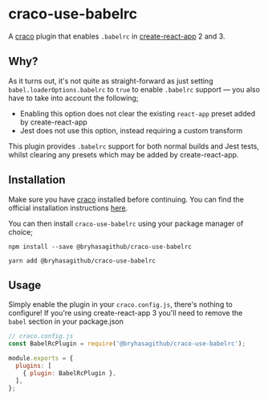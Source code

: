 # craco-use-babelrc

A [craco] plugin that enables `.babelrc` in [create-react-app] 2 and 3.

## Why?

As it turns out, it's not quite as straight-forward as just setting
`babel.loaderOptions.babelrc` to `true` to enable `.babelrc` support — you also
have to take into account the following;

 * Enabling this option does not clear the existing `react-app` preset added by
   create-react-app
 * Jest does not use this option, instead requiring a custom transform

This plugin provides `.babelrc` support for both normal builds and Jest tests,
whilst clearing any presets which may be added by create-react-app.

## Installation

Make sure you have [craco] installed before continuing. You can find the
official installation instructions [here][craco-install].

You can then install `craco-use-babelrc` using your package manager of choice;

```Shell
npm install --save @bryhasagithub/craco-use-babelrc
```

```Shell
yarn add @bryhasagithub/craco-use-babelrc
```

## Usage

Simply enable the plugin in your `craco.config.js`, there's nothing to
configure!  If you're using create-react-app 3 you'll need to remove the `babel` section in your package.json

```JavaScript
// craco.config.js
const BabelRcPlugin = require('@bryhasagithub/craco-use-babelrc');

module.exports = {
  plugins: [
    { plugin: BabelRcPlugin },
  ],
};
```

[craco]: https://github.com/sharegate/craco
[craco-install]: https://github.com/sharegate/craco/tree/master/packages/craco#installation
[create-react-app]: https://github.com/facebook/create-react-app
